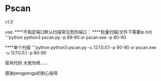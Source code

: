 # Pscan

v1.0

use:
****不指定端口默认扫描常见危险端口：
****批量扫描(文件下需要ip.txt)
  '''python
  python3 pscan.py -p 89-90
  or
  pscan.exe -p 80-90
  
  ****单个扫描
  '''python
  python3 pscan.py -u 127.0.0.1 -p 80-90
  or
  pscan.exe -u 127.0.0.1 -p 80-90


菜鸡代码 大佬勿喷......

感谢pengpengp的耐心指导
